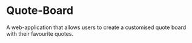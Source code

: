 # Quote-Board
A web-application that allows users to create a customised quote board with their favourite quotes.
